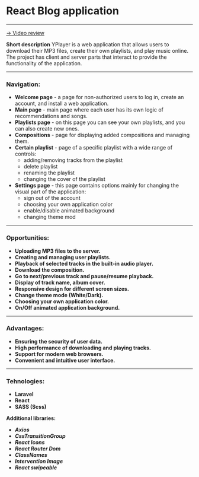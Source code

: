 # React Blog application
___

[-> Video review](https://www.youtube.com/watch?v=DFk0d5aIHu4&ab_channel=DeProg)

**Short description**
YPlayer is a web application that allows users to download their MP3 files, create their own playlists, and play music online. The project has client and server parts that interact to provide the functionality of the application.

___

### Navigation:
+ **Welcome page** - a page for non-authorized users to log in, create an account, and install a web application.
+ **Main page** - main page where each user has its own logic of recommendations and songs.
+ **Playlists page** - on this page you can see your own playlists, and you can also create new ones.
+ **Compositions** - page for displaying added compositions and managing them.
+ **Certain playlist** - page of a specific playlist with a wide range of controls:
  + adding/removing tracks from the playlist
  + delete playlist
  + renaming the playlist
  + changing the cover of the playlist
+ **Settings page** - this page contains options mainly for changing the visual part of the application:
  + sign out of the account
  + choosing your own application color
  + enable/disable animated background
  + changing theme mod

___

### Opportunities:
+ **Uploading MP3 files to the server.**
+ **Creating and managing user playlists.**
+ **Playback of selected tracks in the built-in audio player.**
+ **Download the composition.**
+ **Go to next/previous track and pause/resume playback.**
+ **Display of track name, album cover.**
+ **Responsive design for different screen sizes.**
+ **Change theme mode (White/Dark).**
+ **Сhoosing your own application color.**
+ **On/Off animated application background.**

___

### Advantages:
+ **Ensuring the security of user data.**
+ **High performance of downloading and playing tracks.**
+ **Support for modern web browsers.**
+ **Convenient and intuitive user interface.**

___

### Tehnologies:
+ **Laravel**
+ **React**
+ **SASS (Scss)**

**Additional libraries:**
+ ***Axios***
+ ***CssTransitionGroup***
+ ***React Icons***
+ ***React Router Dom***
+ ***ClassNames***
+ ***Intervention Image***
+ ***React swipeable***
